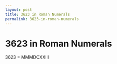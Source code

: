 ```yaml
---
layout: post
title: 3623 in Roman Numerals
permalink: 3623-in-roman-numerals
---
```


# 3623 in Roman Numerals

3623 = MMMDCXXIII
